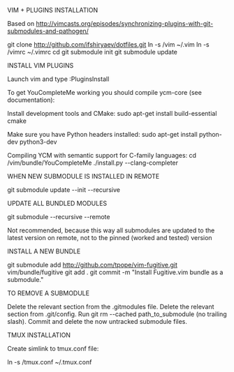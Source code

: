 VIM + PLUGINS INSTALLATION

Based on http://vimcasts.org/episodes/synchronizing-plugins-with-git-submodules-and-pathogen/

git clone http://github.com/ifshiryaev/dotfiles.git <path to repo>
ln -s <path to repo>/vim ~/.vim 
ln -s <path to repo>/vimrc ~/.vimrc
cd <path to repo>
git submodule init
git submodule update


INSTALL VIM PLUGINS

Launch vim and type :PluginsInstall

To get YouCompleteMe working you should compile ycm-core (see documentation):

Install development tools and CMake:
sudo apt-get install build-essential cmake

Make sure you have Python headers installed:
sudo apt-get install python-dev python3-dev

Compiling YCM with semantic support for C-family languages:
cd <path to repo>/vim/bundle/YouCompleteMe
./install.py --clang-completer


WHEN NEW SUBMODULE IS INSTALLED IN REMOTE

git submodule update --init --recursive


UPDATE ALL BUNDLED MODULES

git submodule --recursive --remote

Not recommended, because this way all submodules are updated to the latest version on remote, 
not to the pinned (worked and tested) version


INSTALL A NEW BUNDLE

git submodule add http://github.com/tpope/vim-fugitive.git vim/bundle/fugitive
git add .
git commit -m "Install Fugitive.vim bundle as a submodule."


TO REMOVE A SUBMODULE

Delete the relevant section from the .gitmodules file.
Delete the relevant section from .git/config.
Run git rm --cached path_to_submodule (no trailing slash).
Commit and delete the now untracked submodule files.

TMUX INSTALLATION

Create simlink to tmux.conf file:

ln -s <path to repo>/tmux.conf ~/.tmux.conf
